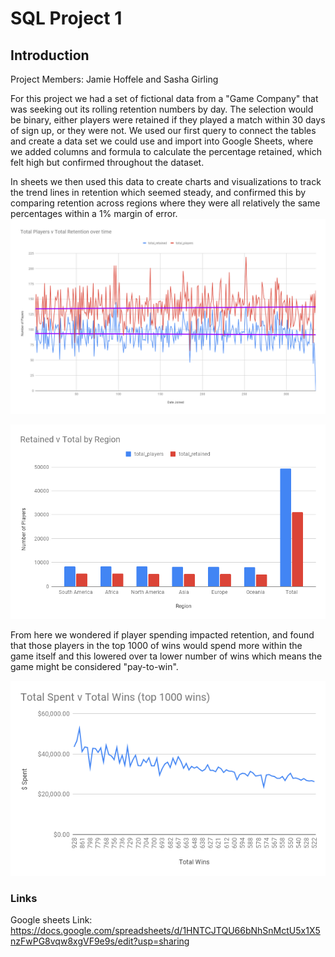 # SQL Project 1

## Introduction

Project Members: Jamie Hoffele and Sasha Girling

For this project we had a set of fictional data from a "Game Company" that was seeking out its rolling retention numbers by day. The selection would be binary, either players were retained if they played a match within 30 days of sign up, or they were not. We used our first query to connect the tables and create a data set we could use and import into Google Sheets, where we added columns and formula to calculate the percentage retained, which felt high but confirmed throughout the dataset.

In sheets we then used this data to create charts and visualizations to track the trend lines in retention which seemed steady, and confirmed this by comparing retention across regions where they were all relatively the same percentages within a 1% margin of error.
![TotalPlayersRetainedOverTime](TotalPlayersVTotalRetentionovertime.png)

![totalplayersbyregion](totalplayersbyregion.png)

From here we wondered if player spending impacted retention, and found that those players in the top 1000 of wins would spend more within the game itself and this lowered over ta lower number of wins which means the game might be considered "pay-to-win".

![Top1000playersWins](Top1000playersWins.png)


### Links


Google sheets Link: https://docs.google.com/spreadsheets/d/1HNTCJTQU66bNhSnMctU5x1X5nzFwPG8vqw8xgVF9e9s/edit?usp=sharing
